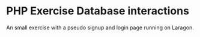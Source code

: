 # PHP Exercise Database interactions
An small exercise with a pseudo signup and login page running on Laragon.